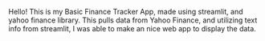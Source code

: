 Hello! This is my Basic Finance Tracker App, made using streamlit, and yahoo finance library. This pulls data from Yahoo Finance, and utilizing text info from streamlit, I was able to make an nice web app to display the data. 
